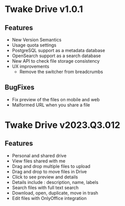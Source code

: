 # Twake Drive v1.0.1

## Features

- New Version Semantics
- Usage quota settings
- PostgreSQL support as a metadata database
- OpenSearch support as a search database
- New API to check file storage consistency
- UX improvements
    - Remove the switcher from breadcrumbs

## BugFixes
- Fix preview of the files on mobile and web
-  Malformed URL when you share a file

# Twake Drive v2023.Q3.012

## Features

- Personal and shared drive
- View files shared with me
- Drag and drop multiple files to upload
- Drag and drop to move files in Drive
- Click to see preview and details
- Details include : description, name, labels
- Search files with full text search
- Download, open, duplicate, move in trash
- Edit files with OnlyOffice integration
